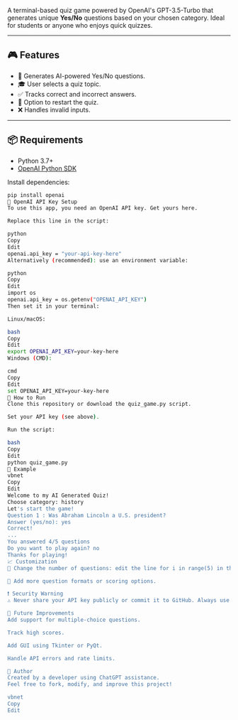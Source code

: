 

A terminal-based quiz game powered by OpenAI's GPT-3.5-Turbo that generates unique **Yes/No** questions based on your chosen category. Ideal for students or anyone who enjoys quick quizzes.

---

## 🎮 Features

- 🧠 Generates AI-powered Yes/No questions.
- 🎓 User selects a quiz topic.
- ✅ Tracks correct and incorrect answers.
- 🔁 Option to restart the quiz.
- ❌ Handles invalid inputs.

---

## 📦 Requirements

- Python 3.7+
- [OpenAI Python SDK](https://github.com/openai/openai-python)

Install dependencies:

```bash
pip install openai
🔑 OpenAI API Key Setup
To use this app, you need an OpenAI API key. Get yours here.

Replace this line in the script:

python
Copy
Edit
openai.api_key = "your-api-key-here"
Alternatively (recommended): use an environment variable:

python
Copy
Edit
import os
openai.api_key = os.getenv("OPENAI_API_KEY")
Then set it in your terminal:

Linux/macOS:

bash
Copy
Edit
export OPENAI_API_KEY=your-key-here
Windows (CMD):

cmd
Copy
Edit
set OPENAI_API_KEY=your-key-here
🚀 How to Run
Clone this repository or download the quiz_game.py script.

Set your API key (see above).

Run the script:

bash
Copy
Edit
python quiz_game.py
🧪 Example
vbnet
Copy
Edit
Welcome to my AI Generated Quiz!
Choose category: history
Let's start the game!
Question 1 : Was Abraham Lincoln a U.S. president?
Answer (yes/no): yes
Correct!
...
You answered 4/5 questions
Do you want to play again? no
Thanks for playing!
📈 Customization
🔢 Change the number of questions: edit the line for i in range(5) in the start_quiz() function.

🧩 Add more question formats or scoring options.

❗ Security Warning
⚠️ Never share your API key publicly or commit it to GitHub. Always use environment variables in production environments.

📌 Future Improvements
Add support for multiple-choice questions.

Track high scores.

Add GUI using Tkinter or PyQt.

Handle API errors and rate limits.

👤 Author
Created by a developer using ChatGPT assistance.
Feel free to fork, modify, and improve this project!

vbnet
Copy
Edit
